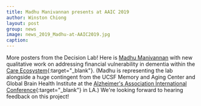 ```yaml
---
title: Madhu Manivannan presents at AAIC 2019
author: Winston Chiong
layout: post
group: news
image: news_2019_Madhu-at-AAIC2019.jpg
caption: 
---
```

More posters from the Decision Lab! Here is [Madhu Manivannan](/team/index.html#Madhu-Manivannan) with new 
qualitative work on addressing financial vulnerability in dementia within the 
[Care Ecosystem](https://memory.ucsf.edu/research-trials/professional/care-ecosystem){:target="_blank"}. 
(Madhu is representing the lab alongside a huge contingent from the UCSF Memory and Aging Center and 
Global Brain Health Institute at the 
[Alzheimer's Association International Conference](https://www.alz.org/aaic/overview.asp){:target="_blank"} 
in LA.) We're looking forward to hearing feedback on this project!
